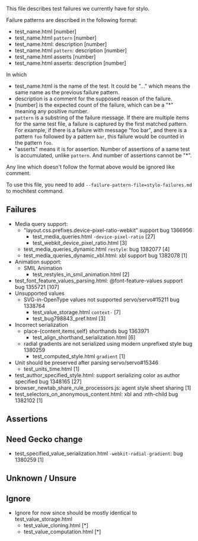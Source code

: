 This file describes test failures we currently have for stylo.

Failure patterns are described in the following format:
* test_name.html [number]
* test_name.html `pattern` [number]
* test_name.html: description [number]
* test_name.html `pattern`: description [number]
* test_name.html asserts [number]
* test_name.html asserts: description [number]

In which
* test_name.html is the name of the test. It could be "..." which means
  the same name as the previous failure pattern.
* description is a comment for the supposed reason of the failure.
* [number] is the expected count of the failure, which can be a "*" meaning
  any positive number.
* `pattern` is a substring of the failure message. If there are multiple items
  for the same test file, a failure is captured by the first matched pattern.
  For example, if there is a failure with message "foo bar", and there is a
  pattern `foo` followed by a pattern `bar`, this failure would be counted in
  the pattern `foo`.
* "asserts" means it is for assertion. Number of assertions of a same test is
  accumulated, unlike `pattern`. And number of assertions cannot be "*".

Any line which doesn't follow the format above would be ignored like comment.

To use this file, you need to add `--failure-pattern-file=stylo-failures.md`
to mochitest command.

## Failures

* Media query support:
  * "layout.css.prefixes.device-pixel-ratio-webkit" support bug 1366956
    * test_media_queries.html `-device-pixel-ratio` [27]
    * test_webkit_device_pixel_ratio.html [3]
  * test_media_queries_dynamic.html `restyle`: bug 1382077 [4]
  * test_media_queries_dynamic_xbl.html: xbl support bug 1382078 [1]
* Animation support:
  * SMIL Animation
    * test_restyles_in_smil_animation.html [2]
* test_font_feature_values_parsing.html: \@font-feature-values support bug 1355721 [107]
* Unsupported values
  * SVG-in-OpenType values not supported servo/servo#15211 bug 1338764
    * test_value_storage.html `context-` [7]
    * test_bug798843_pref.html [3]
* Incorrect serialization
  * place-{content,items,self} shorthands bug 1363971
    * test_align_shorthand_serialization.html [6]
  * radial gradients are not serialized using modern unprefixed style bug 1380259
    * test_computed_style.html `gradient` [1]
* Unit should be preserved after parsing servo/servo#15346
  * test_units_time.html [1]
* test_author_specified_style.html: support serializing color as author specified bug 1348165 [27]
* browser_newtab_share_rule_processors.js: agent style sheet sharing [1]
* test_selectors_on_anonymous_content.html: xbl and :nth-child bug 1382102 [1]

## Assertions

## Need Gecko change

* test_specified_value_serialization.html `-webkit-radial-gradient`: bug 1380259 [1]

## Unknown / Unsure

## Ignore

* Ignore for now since should be mostly identical to test_value_storage.html
  * test_value_cloning.html [*]
  * test_value_computation.html [*]
